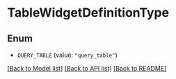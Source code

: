 # TableWidgetDefinitionType

## Enum

- `QUERY_TABLE` (value: `"query_table"`)

[[Back to Model list]](../README.md#documentation-for-models) [[Back to API list]](../README.md#documentation-for-api-endpoints) [[Back to README]](../README.md)
